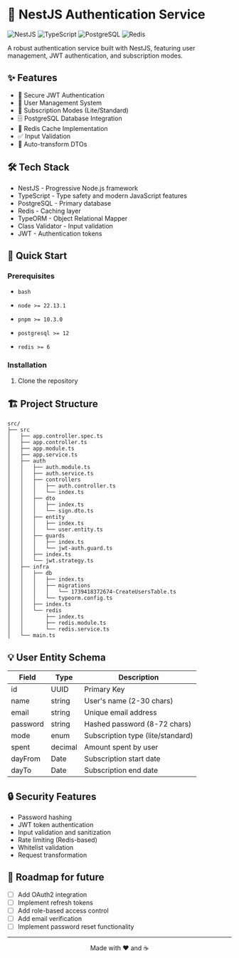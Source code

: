 # 🚀 NestJS Authentication Service

![NestJS](https://img.shields.io/badge/NestJS-E0234E?style=for-the-badge&logo=nestjs&logoColor=white)
![TypeScript](https://img.shields.io/badge/TypeScript-007ACC?style=for-the-badge&logo=typescript&logoColor=white)
![PostgreSQL](https://img.shields.io/badge/PostgreSQL-316192?style=for-the-badge&logo=postgresql&logoColor=white)
![Redis](https://img.shields.io/badge/Redis-DC382D?style=for-the-badge&logo=redis&logoColor=white)

A robust authentication service built with NestJS, featuring user management, JWT authentication, and subscription modes.

## ✨ Features

- 🔐 Secure JWT Authentication
- 👥 User Management System
- 💫 Subscription Modes (Lite/Standard)
- 🗄️ PostgreSQL Database Integration
- 🚦 Redis Cache Implementation
- ✅ Input Validation
- 🔄 Auto-transform DTOs

## 🛠️ Tech Stack

- NestJS - Progressive Node.js framework
- TypeScript - Type safety and modern JavaScript features
- PostgreSQL - Primary database
- Redis - Caching layer
- TypeORM - Object Relational Mapper
- Class Validator - Input validation
- JWT - Authentication tokens

## 🚀 Quick Start

### Prerequisites
- `bash`

- `node >= 22.13.1`

- `pnpm >= 10.3.0`

- `postgresql >= 12`

- `redis >= 6`

### Installation

1. Clone the repository

## 🏗️ Project Structure

```
src/
├── src
│   ├── app.controller.spec.ts
│   ├── app.controller.ts
│   ├── app.module.ts
│   ├── app.service.ts
│   ├── auth
│   │   ├── auth.module.ts
│   │   ├── auth.service.ts
│   │   ├── controllers
│   │   │   ├── auth.controller.ts
│   │   │   └── index.ts
│   │   ├── dto
│   │   │   ├── index.ts
│   │   │   └── sign.dto.ts
│   │   ├── entity
│   │   │   ├── index.ts
│   │   │   └── user.entity.ts
│   │   ├── guards
│   │   │   ├── index.ts
│   │   │   └── jwt-auth.guard.ts
│   │   ├── index.ts
│   │   └── jwt.strategy.ts
│   ├── infra
│   │   ├── db
│   │   │   ├── index.ts
│   │   │   ├── migrations
│   │   │   │   └── 1739418372674-CreateUsersTable.ts
│   │   │   └── typeorm.config.ts
│   │   ├── index.ts
│   │   └── redis
│   │       ├── index.ts
│   │       ├── redis.module.ts
│   │       └── redis.service.ts
│   └── main.ts
```

## 💡 User Entity Schema

| Field     | Type     | Description                    |
|-----------|----------|--------------------------------|
| id        | UUID     | Primary Key                    |
| name      | string   | User's name (2-30 chars)       |
| email     | string   | Unique email address           |
| password  | string   | Hashed password (8-72 chars)   |
| mode      | enum     | Subscription type (lite/standard) |
| spent     | decimal  | Amount spent by user           |
| dayFrom   | Date     | Subscription start date        |
| dayTo     | Date     | Subscription end date          |

## 🔒 Security Features

- Password hashing
- JWT token authentication
- Input validation and sanitization
- Rate limiting (Redis-based)
- Whitelist validation
- Request transformation


## 🎯 Roadmap for future

- [ ] Add OAuth2 integration
- [ ] Implement refresh tokens
- [ ] Add role-based access control
- [ ] Add email verification
- [ ] Implement password reset functionality

---

<div align="center">
Made with ❤️ and ☕
</div>